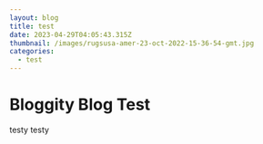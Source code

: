 ```yaml
---
layout: blog
title: test
date: 2023-04-29T04:05:43.315Z
thumbnail: /images/rugsusa-amer-23-oct-2022-15-36-54-gmt.jpg
categories:
  - test
---
```

# Bloggity Blog Test
testy testy